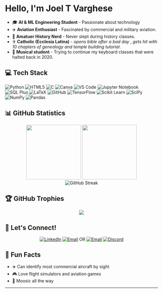 # Hello, I'm Joel T Varghese

- 🎓  **AI & ML Engineering Student** - Passionate about technology
- ✈️  **Aviation Enthusiast** - Fascinated by commercial and military aviation.  
- 📜  **Amatuer History Nerd** - Never slept during history classes.
-  ✞  **Catholic (Ecclesia Latina)** - *opens bible after a bad day* , *gets hit with 10 chapters of genealogy and temple building tutorial*.
- 🎹  **Musical student** - Trying to continue my keyboard classes that were halted back in 2020.

## 💻 Tech Stack

![Python](https://img.shields.io/badge/Python-3776AB?style=for-the-badge&logo=python&logoColor=white)
![HTML5](https://img.shields.io/badge/HTML5-E34F26?style=for-the-badge&logo=html5&logoColor=white)
![C](https://img.shields.io/badge/C-00599C?style=for-the-badge&logo=c&logoColor=white)
![Canva](https://img.shields.io/badge/Canva-%2300C4CC.svg?&style=for-the-badge&logo=Canva&logoColor=white)
![VS Code](https://img.shields.io/badge/Visual_Studio_Code-0078D4?style=for-the-badge&logo=visual%20studio%20code&logoColor=white)
![Jupyter Notebook](https://img.shields.io/badge/Jupyter-F37626.svg?&style=for-the-badge&logo=Jupyter&logoColor=white)
![SQL Plus](https://img.shields.io/badge/SQL_Plus-F80000?style=for-the-badge&logo=oracle&logoColor=white)
![LaTeX](https://img.shields.io/badge/LaTeX-47A141?style=for-the-badge&logo=LaTeX&logoColor=white)
![GitHub](https://img.shields.io/badge/GitHub-181717?style=for-the-badge&logo=github&logoColor=white)
![TensorFlow](https://img.shields.io/badge/TensorFlow-FF6F00?style=for-the-badge&logo=tensorflow&logoColor=white)
![Scikit Learn](https://img.shields.io/badge/scikit_learn-F7931E?style=for-the-badge&logo=scikit-learn&logoColor=white)
![SciPy](https://img.shields.io/badge/SciPy-654FF0?style=for-the-badge&logo=SciPy&logoColor=white)
![NumPy](https://img.shields.io/badge/numpy-%23013243.svg?style=for-the-badge&logo=numpy&logoColor=white)
![Pandas](https://img.shields.io/badge/pandas-%23150458.svg?style=for-the-badge&logo=pandas&logoColor=white)

## 📊 GitHub Statistics

<div align="center">
  <img height="180em" src="https://github-readme-stats.vercel.app/api?username=SirJoelTV&show_icons=true&theme=radical&include_all_commits=true&count_private=true"/>
  <img height="180em" src="https://github-readme-stats.vercel.app/api/top-langs/?username=SirJoelTV&layout=compact&langs_count=8&theme=radical"/>
</div>

<div align="center">
  <img src="https://github-readme-streak-stats.demolab.com/?user=SirJoelTV&theme=radical" alt="GitHub Streak" />
</div>

## 🏆 GitHub Trophies
<div align="center">
  <img src="https://github-profile-trophy.vercel.app/?username=SirJoelTV&theme=radical&row=1&column=7&margin-h=15&margin-w=5&no-bg=true" />
</div>


## 🤝 Let's Connect!

<div align="center">
  
[![LinkedIn](https://img.shields.io/badge/LinkedIn-0077B5?style=for-the-badge&logo=linkedin&logoColor=white)]([https://linkedin.com/in/yourprofile](https://www.linkedin.com/in/joel-t-varghese-21806330a/))
[![Email](https://img.shields.io/badge/Email-D14836?style=for-the-badge&logo=gmail&logoColor=white)](mailto:joeltvarghese6@gmail.com) OR [![Email](https://img.shields.io/badge/Email-D14836?style=for-the-badge&logo=gmail&logoColor=white)](mailto:sirjoeltv@gmail.com)
[![Discord](https://img.shields.io/badge/Discord-Join_Server-7289DA?style=for-the-badge&logo=discord&logoColor=white)](https://discord.gg/kfuf2y4J)



</div>

## 💭 Fun Facts

- ✈️ Can identify most commercial aircraft by sight
- 🎮 Love flight simulators and aviation games
- 🎵 Moosic all the way

---
